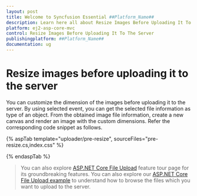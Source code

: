 ```yaml
---
layout: post
title: Welcome to Syncfusion Essential ##Platform_Name##
description: Learn here all about Resize Images Before Uploading It To The Server of Syncfusion Essential ##Platform_Name## widgets based on HTML5 and jQuery.
platform: ej2-asp-core-mvc
control: Resize Images Before Uploading It To The Server
publishingplatform: ##Platform_Name##
documentation: ug
---
```



# Resize images before uploading it to the server

You can customize the dimension of the images before uploading it to the server.
By using selected event, you can get the selected file information as type of an object. From the obtained image file information, create a new canvas and render an image with the custom dimensions. Refer the corresponding code snippet as follows.

{% aspTab template="uploader/pre-resize", sourceFiles="pre-resize.cs,index.css" %}

{% endaspTab %}

> You can also explore [ASP.NET Core File Upload](https://www.syncfusion.com/aspnet-core-ui-controls/file-upload) feature tour page for its groundbreaking features. You can also explore our [ASP.NET Core File Upload example](https://ej2.syncfusion.com/aspnetcore/Uploader/DefaultFunctionalities#/material) to understand how to browse the files which you want to upload to the server.